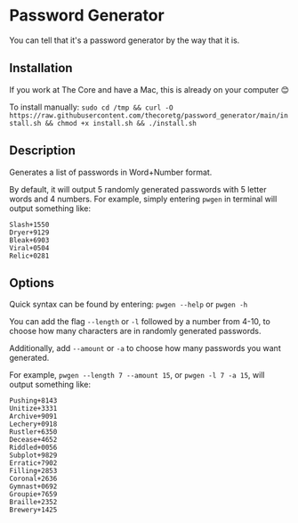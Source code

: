 # Password Generator
You can tell that it's a password generator by the way that it is.  

## Installation
If you work at The Core and have a Mac, this is already on your computer 😊  
 
To install manually: `sudo cd /tmp && curl -O https://raw.githubusercontent.com/thecoretg/password_generator/main/install.sh && chmod +x install.sh && ./install.sh`


## Description
Generates a list of passwords in Word+Number format.  

By default, it will output 5 randomly generated passwords with 5 letter words and 4 numbers. For example, simply entering `pwgen` in terminal will output something like:  
```
Slash+1550
Dryer+9129
Bleak+6903
Viral+0504
Relic+0281
```

## Options
Quick syntax can be found by entering: `pwgen --help` or `pwgen -h`  

You can add the flag `--length` or `-l` followed by a number from 4-10, to choose how many characters are in randomly generated passwords.  

Additionally, add `--amount` or `-a` to choose how many passwords you want generated.  

For example, `pwgen --length 7 --amount 15`, or `pwgen -l 7 -a 15`, will output something like:  
```
Pushing+8143
Unitize+3331
Archive+9091
Lechery+0918
Rustler+6350
Decease+4652
Riddled+0056
Subplot+9829
Erratic+7902
Filling+2853
Coronal+2636
Gymnast+0692
Groupie+7659
Braille+2352
Brewery+1425
```
